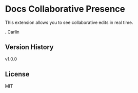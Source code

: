 # Docs Collaborative Presence
This extension allows you to see collaborative edits in real time.


. Carlin


## Version History
v1.0.0

## License
MIT
